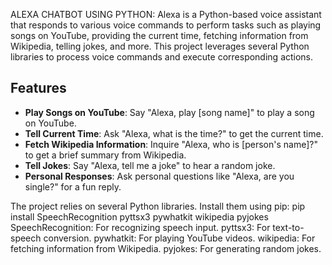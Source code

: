 ALEXA CHATBOT USING PYTHON:
Alexa is a Python-based voice assistant that responds to various voice commands to perform tasks such as playing songs on YouTube, providing the current time, fetching information from Wikipedia, telling jokes, and more. This project leverages several Python libraries to process voice commands and execute corresponding actions.

## Features

- **Play Songs on YouTube**: Say "Alexa, play [song name]" to play a song on YouTube.
- **Tell Current Time**: Ask "Alexa, what is the time?" to get the current time.
- **Fetch Wikipedia Information**: Inquire "Alexa, who is [person's name]?" to get a brief summary from Wikipedia.
- **Tell Jokes**: Say "Alexa, tell me a joke" to hear a random joke.
- **Personal Responses**: Ask personal questions like "Alexa, are you single?" for a fun reply.

The project relies on several Python libraries. Install them using pip:
pip install SpeechRecognition pyttsx3 pywhatkit wikipedia pyjokes
SpeechRecognition: For recognizing speech input.
pyttsx3: For text-to-speech conversion.
pywhatkit: For playing YouTube videos.
wikipedia: For fetching information from Wikipedia.
pyjokes: For generating random jokes.

